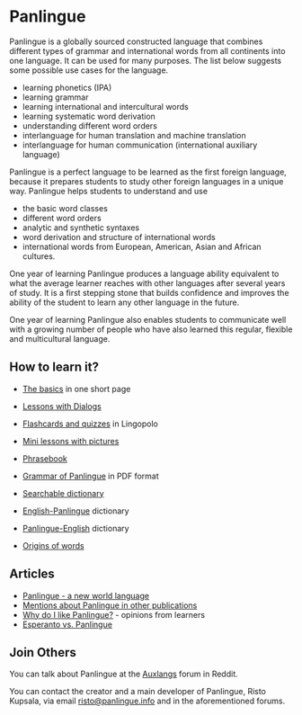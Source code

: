 # Panlingue

Panlingue is a globally sourced constructed language
that combines different types of grammar and international words from all continents into one language.
It can be used for many purposes.
The list below suggests some possible use cases for the language.

- learning phonetics (IPA)
- learning grammar
- learning international and intercultural words
- learning systematic word derivation
- understanding different word orders
- interlanguage for human translation and machine translation
- interlanguage for human communication (international auxiliary language)

Panlingue is a perfect language to be learned as the first foreign language,
because it prepares students to study other foreign languages in a unique way.
Panlingue helps students to understand and use

- the basic word classes
- different word orders
- analytic and synthetic syntaxes
- word derivation and structure of international words
- international words from European, American, Asian and African cultures.

One year of learning Panlingue produces a language ability equivalent to what the average learner reaches with other languages after several years of study.
It is a first stepping stone that builds confidence and improves the ability of the student to learn any other language in the future.

One year of learning Panlingue also enables students to communicate well with a growing number of people
who have also learned this regular, flexible and multicultural language.

## How to learn it?

- [The basics](baze.md) in one short page
- [Lessons with Dialogs](darse.md)
- [Flashcards and quizzes](https://lingopolo.org/panlingue/) in Lingopolo
- [Mini lessons with pictures](http://www.panlingue.info/panlingue/mini_darse.html)
- [Phrasebook](fraze.md)
- [Grammar of Panlingue](pan.pdf) in PDF format

- [Searchable dictionary](tiddly.html)
- [English-Panlingue](engli-panlingue.md) dictionary
- [Panlingue-English](panlingue-engli.md) dictionary
- [Origins of words](leksaslia.md)



## Articles

- [Panlingue - a new world language](dunia_baxe.md)
- [Mentions about Panlingue in other publications](makal_tema_panlingue.md)
- [Why do I like Panlingue?](http://www.panlingue.info/makal/Why_do_I_like_Panlingue.pdf) - opinions from learners
- [Esperanto vs. Panlingue](esperanti_i_panlingue.md)


## Join Others

You can talk about Panlingue at the
[Auxlangs](https://www.reddit.com/r/auxlangs/)
forum in Reddit.

You can contact the creator and a main developer of Panlingue, Risto Kupsala, via email
[risto@panlingue.info](mailto:risto@pandunia.info) and in the aforementioned forums.

